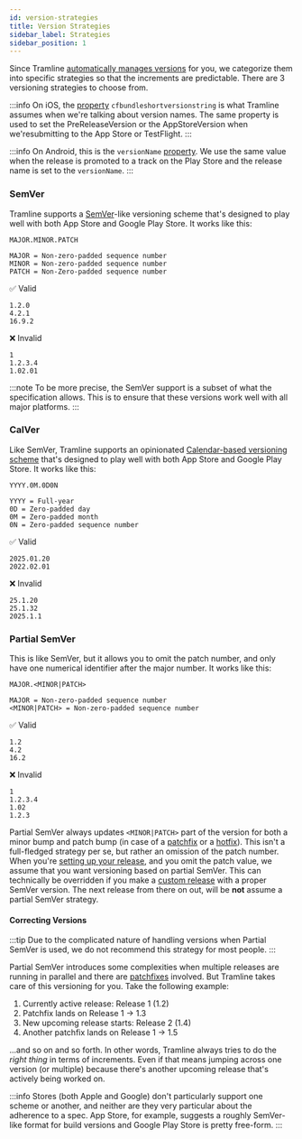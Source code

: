 ```yaml
---
id: version-strategies
title: Version Strategies
sidebar_label: Strategies
sidebar_position: 1
---
```


Since Tramline [automatically manages versions](/automations#bumping-versions-and-build-numbers) for you, we categorize them into specific strategies so that the increments are predictable. There are 3 versioning strategies to choose from.

:::info
On iOS, the [property](https://developer.apple.com/documentation/bundleresources/information-property-list/cfbundleshortversionstring) `cfbundleshortversionstring` is what Tramline assumes when we're talking about version names. The same property is used to set the PreReleaseVersion or the AppStoreVersion when we'resubmitting to the App Store or TestFlight.
:::

:::info
On Android, this is the `versionName` [property](https://developer.android.com/studio/publish/versioning#versioningsettings). We use the same value when the release is promoted to a track on the Play Store and the release name is set to the `versionName`.
:::

### SemVer

Tramline supports a [SemVer](https://semver.org)-like versioning scheme that's designed to play well with both App Store and Google Play Store. It works like this:

```
MAJOR.MINOR.PATCH

MAJOR = Non-zero-padded sequence number
MINOR = Non-zero-padded sequence number
PATCH = Non-Zero-padded sequence number
```

✅ Valid
```
1.2.0
4.2.1
16.9.2
```

❌ Invalid
```
1
1.2.3.4
1.02.01
```

:::note
To be more precise, the SemVer support is a subset of what the specification allows. This is to ensure that these versions work well with all major platforms.
:::

### CalVer

Like SemVer, Tramline supports an opinionated [Calendar-based versioning scheme](https://calver.org) that's designed to play well with both App Store and Google Play Store. It works like this:

```
YYYY.0M.0D0N

YYYY = Full-year
0D = Zero-padded day
0M = Zero-padded month
0N = Zero-padded sequence number
```

✅ Valid
```
2025.01.20
2022.02.01
```

❌ Invalid
```
25.1.20
25.1.32
2025.1.1
```

### Partial SemVer

This is like SemVer, but it allows you to omit the patch number, and only have one numerical identifier after the major number. It works like this:

```
MAJOR.<MINOR|PATCH>

MAJOR = Non-zero-padded sequence number
<MINOR|PATCH> = Non-zero-padded sequence number
```

✅ Valid
```
1.2
4.2
16.2
```

❌ Invalid
```
1
1.2.3.4
1.02
1.2.3
```

Partial SemVer always updates `<MINOR|PATCH>` part of the version for both a minor bump and patch bump (in case of a [patchfix](/using-tramline/special-cases/fix-releases#patchfix) or a [hotfix](/using-tramline/special-cases/fix-releases#hotfix)). This isn't a full-fledged strategy per se, but rather an omission of the patch number. When you're [setting up your release](/using-tramline/release-management/release-settings), and you omit the patch value, we assume that you want versioning based on partial SemVer. This can technically be overridden if you make a [custom release](/using-tramline/release-management/new-release) with a proper SemVer version. The next release from there on out, will be **not** assume a partial SemVer strategy.

#### Correcting Versions

:::tip
Due to the complicated nature of handling versions when Partial SemVer is used, we do not recommend this strategy for most people.
:::

Partial SemVer introduces some complexities when multiple releases are running in parallel and there are [patchfixes](/using-tramline/special-cases/fix-releases#patchfix) involved. But Tramline takes care of this versioning for you. Take the following example:


1. Currently active release: Release 1 (1.2)
2. Patchfix lands on Release 1 → 1.3
3. New upcoming release starts: Release 2 (1.4)
4. Another patchfix lands on Release 1 → 1.5

...and so on and so forth. In other words, Tramline always tries to do the _right thing_ in terms of increments. Even if that means jumping across one version (or multiple) because there's another upcoming release that's actively being worked on.

:::info
Stores (both Apple and Google) don't particularly support one scheme or another, and neither are they very particular about the adherence to a spec. App Store, for example, suggests a roughly SemVer-like format for build versions and Google Play Store is pretty free-form.
:::
